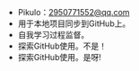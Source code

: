 - Pikulo：2950771552@qq.com
- 用于本地项目同步到GitHub上。
- 自我学习过程监督。
- 探索GitHub使用。不是！
- 探索GitHub使用。是呀!
<!---
Pikulo/Pikulo is a ✨ special ✨ repository because its `README.md` (this file) appears on your GitHub profile.
You can click the Preview link to take a look at your changes.
--->
